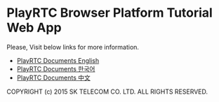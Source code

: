 # PlayRTC Browser Platform Tutorial Web App

Please, Visit below links for more information.

- [PlayRTC Documents English](https://www.playrtc.com/en/documents-en/)
- [PlayRTC Documents 한국어](https://www.playrtc.com/ko/documents-ko/)
- [PlayRTC Documents 中文](https://www.playrtc.com/zh/%E6%96%87%E6%A1%A3-zh/)

COPYRIGHT (c) 2015 SK TELECOM CO. LTD. ALL RIGHTS RESERVED.
